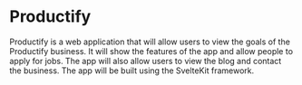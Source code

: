 # Productify

Productify is a web application that will allow users to view the goals of the Productify business. It will show the features of the app and allow people to apply for jobs. The app will also allow users to view the blog and contact the business. The app will be built using the SvelteKit framework.
